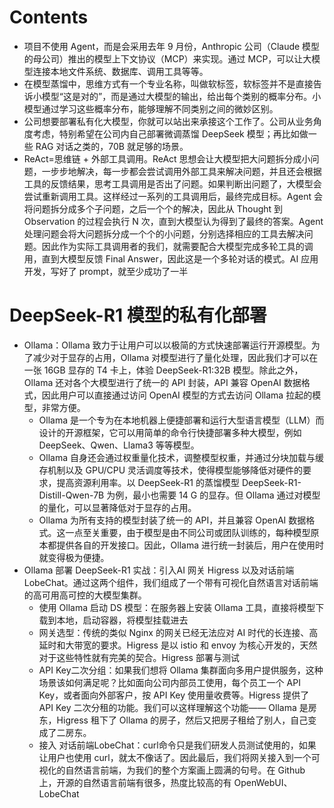 # Contents


- 项目不使用 Agent，而是会采用去年 9 月份，Anthropic 公司（Claude 模型的母公司）推出的模型上下文协议（MCP）来实现。通过 MCP，可以让大模型连接本地文件系统、数据库、调用工具等等。
- 在模型蒸馏中，思维方式有一个专业名称，叫做软标签，软标签并不是直接告诉小模型“这是对的”，而是通过大模型的输出，给出每个类别的概率分布。小模型通过学习这些概率分布，能够理解不同类别之间的微妙区别。
- 公司想要部署私有化大模型，你就可以站出来承接这个工作了。公司从业务角度考虑，特别希望在公司内自己部署微调蒸馏 DeepSeek 模型；再比如做一些 RAG 对话之类的，70B 就足够的场景。
- ReAct=思维链 + 外部工具调用。ReAct 思想会让大模型把大问题拆分成小问题，一步步地解决，每一步都会尝试调用外部工具来解决问题，并且还会根据工具的反馈结果，思考工具调用是否出了问题。如果判断出问题了，大模型会尝试重新调用工具。这样经过一系列的工具调用后，最终完成目标。Agent 会将问题拆分成多个子问题，之后一个个的解决，因此从 Thought 到 Observation 的过程会执行 N 次，直到大模型认为得到了最终的答案。Agent 处理问题会将大问题拆分成一个个的小问题，分别选择相应的工具去解决问题。因此作为实际工具调用者的我们，就需要配合大模型完成多轮工具的调用，直到大模型反馈 Final Answer，因此这是一个多轮对话的模式。AI 应用开发，写好了 prompt，就至少成功了一半

# DeepSeek-R1 模型的私有化部署
- Ollama：Ollama 致力于让用户可以以极简的方式快速部署运行开源模型。为了减少对于显存的占用，Ollama 对模型进行了量化处理，因此我们才可以在一张 16GB 显存的 T4 卡上，体验 DeepSeek-R1:32B 模型。除此之外，Ollama 还对各个大模型进行了统一的 API 封装，API 兼容 OpenAI 数据格式，因此用户可以直接通过访问 OpenAI 模型的方式去访问 Ollama 拉起的模型，非常方便。
  - Ollama 是一个专为在本地机器上便捷部署和运行大型语言模型（LLM）而设计的开源框架，它可以用简单的命令行快捷部署多种大模型，例如 DeepSeek、Qwen、Llama3 等等模型。
  - Ollama 自身还会通过权重量化技术，调整模型权重，并通过分块加载与缓存机制以及 GPU/CPU 灵活调度等技术，使得模型能够降低对硬件的要求，提高资源利用率。以 DeepSeek-R1 的蒸馏模型 DeepSeek-R1-Distill-Qwen-7B 为例，最小也需要 14 G 的显存。但 Ollama 通过对模型的量化，可以显著降低对于显存的占用。
  - Ollama 为所有支持的模型封装了统一的 API，并且兼容 OpenAI 数据格式。这一点至关重要，由于模型是由不同公司或团队训练的，每种模型原本都提供各自的开发接口。因此，Ollama 进行统一封装后，用户在使用时就变得极为便捷。
- Ollama 部署 DeepSeek-R1 实战：引入AI 网关 Higress 以及对话前端 LobeChat。通过这两个组件，我们组成了一个带有可视化自然语言对话前端的高可用高可控的大模型集群。
  - 使用 Ollama 启动 DS 模型：在服务器上安装 Ollama 工具，直接将模型下载到本地，启动容器，将模型挂载进去
  - 网关选型：传统的类似 Nginx 的网关已经无法应对 AI 时代的长连接、高延时和大带宽的要求。Higress 是以 istio 和 envoy 为核心开发的，天然对于这些特性就有完美的契合。Higress 部署与测试
  - API Key二次分组：如果我们想将 Ollama 集群面向多用户提供服务，这种场景该如何满足呢？比如面向公司内部员工使用，每个员工一个 API Key，或者面向外部客户，按 API Key 使用量收费等。Higress 提供了 API Key 二次分租的功能。我们可以这样理解这个功能—— Ollama 是房东，Higress 租下了 Ollama 的房子，然后又把房子租给了别人，自己变成了二房东。
  - 接入 对话前端LobeChat：curl命令只是我们研发人员测试使用的，如果让用户也使用 curl，就太不像话了。因此最后，我们将网关接入到一个可视化的自然语言前端，为我们的整个方案画上圆满的句号。在 Github 上，开源的自然语言前端有很多，热度比较高的有 OpenWebUI、LobeChat
